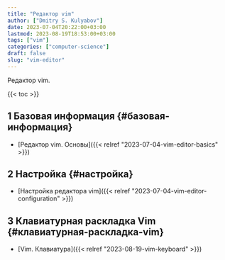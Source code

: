 ```yaml
---
title: "Редактор vim"
author: ["Dmitry S. Kulyabov"]
date: 2023-07-04T20:22:00+03:00
lastmod: 2023-08-19T18:53:00+03:00
tags: ["vim"]
categories: ["computer-science"]
draft: false
slug: "vim-editor"
---
```


Редактор vim.

<!--more-->

{{< toc >}}


## <span class="section-num">1</span> Базовая информация {#базовая-информация}

-   [Редактор vim. Основы]({{< relref "2023-07-04-vim-editor-basics" >}})


## <span class="section-num">2</span> Настройка {#настройка}

-   [Настройка редактора vim]({{< relref "2023-07-04-vim-editor-configuration" >}})


## <span class="section-num">3</span> Клавиатурная раскладка Vim {#клавиатурная-раскладка-vim}

-   [Vim. Клавиатура]({{< relref "2023-08-19-vim-keyboard" >}})
